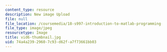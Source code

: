 ```yaml
---
content_type: resource
description: New image Upload
file: null
file_location: /coursemedia/18-s997-introduction-to-matlab-programming-fall-2011/74a4a23929607c93d62fa7f73661bb03_vid6-thumbnail.jpg
file_type: image/jpeg
resourcetype: Image
title: vid6-thumbnail.jpg
uid: 74a4a239-2960-7c93-d62f-a7f73661bb03
---
```

